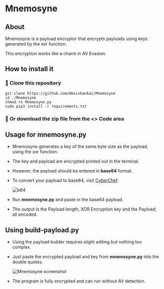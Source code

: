 # Mnemosyne
## About
Mnemosyne is a payload encryptor that encrypts payloads using keys generated by the xor function.

This encryption works like a charm in AV Evasion.

## How to install it
### 🔴 Clone this repository
```
git clone https://github.com/mbxisbankai/Mnemosyne
cd ./Mnemosyne
chmod +x Mnemosyne.py
sudo pip3 install -r requirements.txt
```
### 🔴 Or download the zip file from the **<> Code** area

## Usage for mnemosyne.py
+ Mnemosyne generates a key of the same byte size as the payload, using the xor function.

+ The key and payload are encrypted printed out in the terminal.

+ However, the payload should be entered in **base64** format.

+ To convert your payload to base64, visit <a href="https://gchq.github.io/CyberChef/" target="_blank" rel="noopener noreferrer">CyberChef</a>.

  ![b64](https://github.com/mbxisbankai/Mnemosyne/assets/108576900/8da1603d-bc15-4b1d-810e-6aa126ff291f)

+ Run **mnemosyne.py** and paste in the base64 payload.

+ The output is the Payload length, XOR Encryption key and the Payload; all encoded.

## Using build-payload.py
+ Using the payload builder requires slight editing but nothing too complex.

+ Just paste the encrypted payload and key from **mnemosyne.py** into the double quotes.

   ![Mnemosyne screenshot](https://github.com/mbxisbankai/Mnemosyne/assets/108576900/68627455-35fc-44ee-854a-490cfa5cf4c6)

+ The program is fully encrypted and can run without AV detection.









